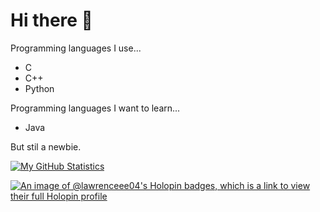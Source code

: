 # Hi there 👋

Programming languages I use...
- C
- C++
- Python

Programming languages I want to learn...
- Java


But stil a newbie.

[![My GitHub Statistics](https://github-readme-stats.vercel.app/api?username=lawrenceee04)](https://github.com/lawrenceee04/github-readme-stats)

[![An image of @lawrenceee04's Holopin badges, which is a link to view their full Holopin profile](https://holopin.me/lawrenceee04)](https://holopin.io/@lawrenceee04)
